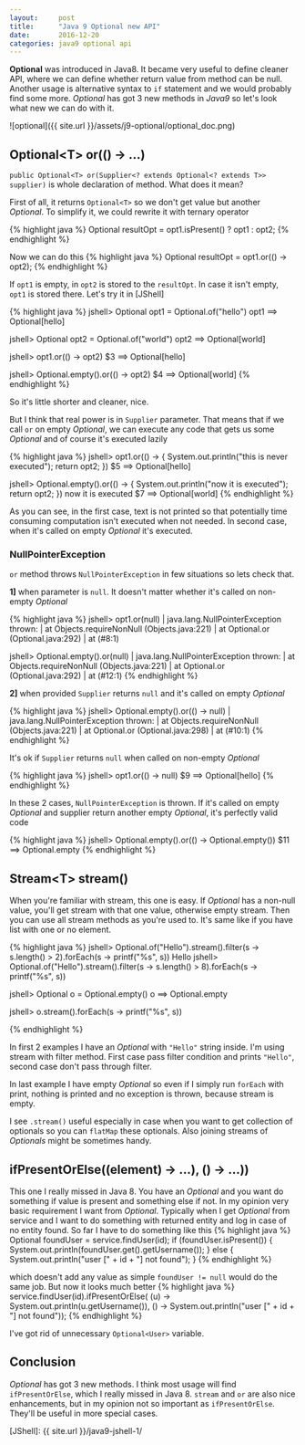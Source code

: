 ```yaml
---
layout:     post
title:      "Java 9 Optional new API"
date:       2016-12-20
categories: java9 optional api
---
```


**Optional** was introduced in Java8. It became very useful to define cleaner API, where we can define whether return value from method can be null. Another usage is alternative syntax to `if` statement and we would probably find some more. *Optional* has got 3 new methods in *Java9* so let's look what new we can do with it.

<!--more-->

![optional]({{ site.url }}/assets/j9-optional/optional_doc.png)

## Optional\<T\> or(() -> ...)

`public Optional<T> or(Supplier<? extends Optional<? extends T>> supplier)` is whole declaration of method. What does it mean?

First of all, it returns `Optional<T>` so we don't get value but another *Optional*. To simplify it, we could rewrite it with ternary operator

{% highlight java %}
Optional<String> resultOpt = opt1.isPresent() ? opt1 : opt2;
{% endhighlight %}

Now we can do this
{% highlight java %}
Optional<String> resultOpt = opt1.or(() -> opt2);
{% endhighlight %}

If `opt1` is empty, in `opt2` is stored to the `resultOpt`. In case it isn't empty, `opt1` is stored there. Let's try it in [JShell]

{% highlight java %}
jshell> Optional<String> opt1 = Optional.of("hello")
opt1 ==> Optional[hello]

jshell> Optional<String> opt2 = Optional.of("world")
opt2 ==> Optional[world]

jshell> opt1.or(() -> opt2)
$3 ==> Optional[hello]

jshell> Optional.empty().or(() -> opt2)
$4 ==> Optional[world]
{% endhighlight %}

So it's little shorter and cleaner, nice. 

But I think that real power is in `Supplier` parameter. That means that if we call `or` on empty *Optional*, we can execute any code that gets us some *Optional* and of course it's executed lazily

{% highlight java %}
jshell> opt1.or(() -> { System.out.println("this is never executed"); return opt2; })
$5 ==> Optional[hello]

jshell> Optional.empty().or(() -> { System.out.println("now it is executed"); return opt2; })
now it is executed
$7 ==> Optional[world]
{% endhighlight %}

As you can see, in the first case, text is not printed so that potentially time consuming computation isn't executed when not needed. In second case, when it's called on empty *Optional* it's executed.

### NullPointerException

`or` method throws `NullPointerException` in few situations so lets check that.

**1]** when parameter is `null`. It doesn't matter whether it's called on non-empty *Optional*

{% highlight java %}
jshell> opt1.or(null)
|  java.lang.NullPointerException thrown: 
|        at Objects.requireNonNull (Objects.java:221)
|        at Optional.or (Optional.java:292)
|        at (#8:1)

jshell> Optional.empty().or(null)
|  java.lang.NullPointerException thrown: 
|        at Objects.requireNonNull (Objects.java:221)
|        at Optional.or (Optional.java:292)
|        at (#12:1)
{% endhighlight %}


**2]** when provided `Supplier` returns `null` and it's called on empty *Optional*

{% highlight java %}
jshell> Optional.empty().or(() -> null)
|  java.lang.NullPointerException thrown: 
|        at Objects.requireNonNull (Objects.java:221)
|        at Optional.or (Optional.java:298)
|        at (#10:1)
{% endhighlight %}

It's ok if `Supplier` returns `null` when called on non-empty *Optional*

{% highlight java %}
jshell> opt1.or(() -> null)
$9 ==> Optional[hello]
{% endhighlight %}


In these 2 cases, `NullPointerException` is thrown. If it's called on empty *Optional* and supplier return another empty *Optional*, it's perfectly valid code

{% highlight java %}
jshell> Optional.empty().or(() -> Optional.empty())
$11 ==> Optional.empty
{% endhighlight %}

## Stream\<T\> stream()

When you're familiar with stream, this one is easy. If *Optional* has a non-null value, you'll get stream with that one value, otherwise empty stream. Then you can use all stream methods as you're used to. It's same like if you have list with one or no element.

{% highlight java %}
jshell> Optional.of("Hello").stream().filter(s -> s.length() > 2).forEach(s -> printf("%s", s))
Hello
jshell> Optional.of("Hello").stream().filter(s -> s.length() > 8).forEach(s -> printf("%s", s))

jshell> Optional<String> o = Optional.empty()
o ==> Optional.empty

jshell> o.stream().forEach(s -> printf("%s", s))

{% endhighlight %}

In first 2 examples I have an *Optional* with `"Hello"` string inside. I'm using stream with filter method. First case pass filter condition and prints `"Hello"`, second case don't pass through filter.

In last example I have empty *Optional* so even if I simply run `forEach` with print, nothing is printed and no exception is thrown, because stream is empty.

I see `.stream()` useful especially in case when you want to get collection of optionals so you can `flatMap` these optionals. Also joining streams of *Optionals* might be sometimes handy.

## ifPresentOrElse((element) -> ...), () -> ...))

This one I really missed in Java 8. You have an *Optional* and you want do something if value is present and something else if not. In my opinion very basic requirement I want from *Optional*. Typically when I get *Optional* from service and I want to do something with returned entity and log in case of no entity found. So far I have to do something like this
{% highlight java %}
Optional<User> foundUser = service.findUser(id);
if (foundUser.isPresent()) {
    System.out.println(foundUser.get().getUsername());
} else {
    System.out.println("user [" + id + "] not found");
}
{% endhighlight %}

which doesn't add any value as simple `foundUser != null` would do the same job. But now it looks much better
{% highlight java %}
service.findUser(id).ifPresentOrElse(
    (u) -> System.out.println(u.getUsername()),
    () -> System.out.println("user [" + id + "] not found"));
{% endhighlight %}

I've got rid of unnecessary `Optional<User>` variable.

## Conclusion
*Optional* has got 3 new methods. I think most usage will find `ifPresentOrElse`, which I really missed in Java 8. `stream` and `or` are also nice enhancements, but in my opinion not so important as `ifPresentOrElse`. They'll be useful in more special cases.

[JShell]: {{ site.url }}/java9-jshell-1/